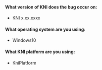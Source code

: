 <!--
# Please make sure that the issue is present in the
# develop branch of KNI before reporting
#
# GitHub issues are only for bug reports / feature requests
# if you have a question, ask it on the community site:
# https://community.monogame.net
-->

<!-- Write your issue below -->





<!-- System stats -->

#### What version of KNI does the bug occur on:
- KNI x.xx.xxxx

#### What operating system are you using:
- Windows10

#### What KNI platform are you using:
<!-- e.g. DesktopGL, Android, BlazorGL, WindowsDX, WindowsUWP, Android -->
- KniPlatform
